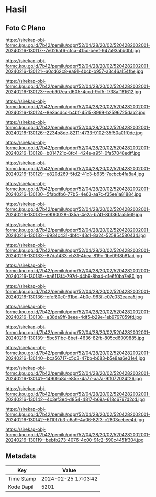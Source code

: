 # Hasil

## Foto C Plano

https://sirekap-obj-formc.kpu.go.id/7b42/pemilu/pdpr/52/04/28/20/02/5204282002001-20240216-130117--7e026af6-cfca-415d-beef-947a93abb0bf.jpg

https://sirekap-obj-formc.kpu.go.id/7b42/pemilu/pdpr/52/04/28/20/02/5204282002001-20240216-130121--a0cd62c8-ea91-4bcb-b957-a3c46a154fbe.jpg

https://sirekap-obj-formc.kpu.go.id/7b42/pemilu/pdpr/52/04/28/20/02/5204282002001-20240216-130123--eeb907ea-d605-4ccd-9cf5-f738af181612.jpg

https://sirekap-obj-formc.kpu.go.id/7b42/pemilu/pdpr/52/04/28/20/02/5204282002001-20240216-130124--8e3acdcc-b4bf-4515-8999-b2596725dab2.jpg

https://sirekap-obj-formc.kpu.go.id/7b42/pemilu/pdpr/52/04/28/20/02/5204282002001-20240216-130126--2234b8de-8211-4733-9102-35f50a01f0de.jpg

https://sirekap-obj-formc.kpu.go.id/7b42/pemilu/pdpr/52/04/28/20/02/5204282002001-20240216-130128--b014721c-8fc4-424e-a951-0fa57048edff.jpg

https://sirekap-obj-formc.kpu.go.id/7b42/pemilu/pdpr/52/04/28/20/02/5204282002001-20240216-130129--e820d269-5fd2-41c3-b635-7ecbcb4fa8a4.jpg

https://sirekap-obj-formc.kpu.go.id/7b42/pemilu/pdpr/52/04/28/20/02/5204282002001-20240216-130130--5fabdfb6-77b5-4e63-aa7c-f35ee1a81884.jpg

https://sirekap-obj-formc.kpu.go.id/7b42/pemilu/pdpr/52/04/28/20/02/5204282002001-20240216-130131--e9f90028-d35a-4e2a-b741-8b136faa5569.jpg

https://sirekap-obj-formc.kpu.go.id/7b42/pemilu/pdpr/52/04/28/20/02/5204282002001-20240216-130132--6934c431-dbfd-43c1-8a24-525854580434.jpg

https://sirekap-obj-formc.kpu.go.id/7b42/pemilu/pdpr/52/04/28/20/02/5204282002001-20240216-130133--87da1433-eb31-4bea-819c-1be09f8b81ad.jpg

https://sirekap-obj-formc.kpu.go.id/7b42/pemilu/pdpr/52/04/28/20/02/5204282002001-20240216-130135--ba6113f4-797d-44b9-8ba4-c1e6f0ba7e80.jpg

https://sirekap-obj-formc.kpu.go.id/7b42/pemilu/pdpr/52/04/28/20/02/5204282002001-20240216-130136--cfef80c0-91bd-4b0e-963f-c07e032eaea5.jpg

https://sirekap-obj-formc.kpu.go.id/7b42/pemilu/pdpr/52/04/28/20/02/5204282002001-20240216-130138--e38da9ff-8eee-4df5-b29e-1eb9797059fd.jpg

https://sirekap-obj-formc.kpu.go.id/7b42/pemilu/pdpr/52/04/28/20/02/5204282002001-20240216-130139--5bc511bc-8bef-4636-82fb-805cd6009885.jpg

https://sirekap-obj-formc.kpu.go.id/7b42/pemilu/pdpr/52/04/28/20/02/5204282002001-20240216-130140--bca56717-c5c3-47bb-b683-b5e8aa6e31e4.jpg

https://sirekap-obj-formc.kpu.go.id/7b42/pemilu/pdpr/52/04/28/20/02/5204282002001-20240216-130141--14909a8d-e855-4a77-aa7a-9ff072024f26.jpg

https://sirekap-obj-formc.kpu.go.id/7b42/pemilu/pdpr/52/04/28/20/02/5204282002001-20240216-130142--4c3ef3e4-d854-4817-b69a-618c6767d2cd.jpg

https://sirekap-obj-formc.kpu.go.id/7b42/pemilu/pdpr/52/04/28/20/02/5204282002001-20240216-130142--6f10f7b3-c6a9-4a06-82f3-c2803cebee4d.jpg

https://sirekap-obj-formc.kpu.go.id/7b42/pemilu/pdpr/52/04/28/20/02/5204282002001-20240216-130119--bebfb273-4076-4c00-91c2-590c4451f304.jpg


## Metadata

| Key        | Value               |
| ---------- | ------------------- |
| Time Stamp | 2024-02-25 17:03:42 |
| Kode Dapil | 5201                |



